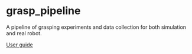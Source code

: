 # grasp_pipeline
A pipeline of grasping experiments and data collection for both simulation and real robot. 

[User guide](https://robot-learning.cs.utah.edu/grasp_pipeline)
